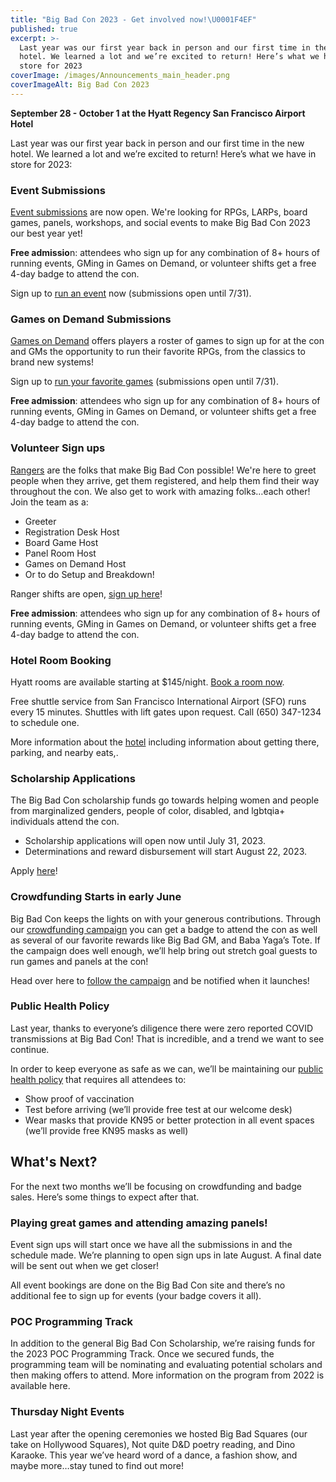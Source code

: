 ```yaml
---
title: "Big Bad Con 2023 - Get involved now!\U0001F4EF"
published: true
excerpt: >-
  Last year was our first year back in person and our first time in the new
  hotel. We learned a lot and we’re excited to return! Here’s what we have in
  store for 2023
coverImage: /images/Announcements_main_header.png
coverImageAlt: Big Bad Con 2023
---
```


**September 28 - October 1 at the Hyatt Regency San Francisco Airport Hotel**

Last year was our first year back in person and our first time in the new hotel. We learned a lot and we’re excited to return! Here’s what we have in store for 2023:

### Event Submissions

[Event submissions](https://www.bigbadcon.com/run-an-event/) are now open. We're looking for RPGs, LARPs, board games, panels, workshops, and social events to make Big Bad Con 2023 our best year yet!

**Free admissio**n: attendees who sign up for any combination of 8+ hours of running events, GMing in Games on Demand, or volunteer shifts get a free 4-day badge to attend the con.

Sign up to [run an event](https://www.bigbadcon.com/run-an-event/) now (submissions open until 7/31).

### Games on Demand Submissions

[Games on Demand](https://www.bigbadcon.com/games-on-demand/) offers players a roster of games to sign up for at the con and GMs the opportunity to run their favorite RPGs, from the classics to brand new systems!

Sign up to [run your favorite games](https://www.bigbadcon.com/games-on-demand/) (submissions open until 7/31).

**Free admission**: attendees who sign up for any combination of 8+ hours of running events, GMing in Games on Demand, or volunteer shifts get a free 4-day badge to attend the con.

### Volunteer Sign ups

[Rangers](https://www.bigbadcon.com/volunteer-shifts/) are the folks that make Big Bad Con possible! We're here to greet people when they arrive, get them registered, and help them find their way throughout the con. We also get to work with amazing folks…each other! Join the team as a:

* Greeter
* Registration Desk Host
* Board Game Host
* Panel Room Host
* Games on Demand Host
* Or to do Setup and Breakdown!

Ranger shifts are open, [sign up here](https://www.bigbadcon.com/volunteer-shifts/)!

**Free admission**: attendees who sign up for any combination of 8+ hours of running events, GMing in Games on Demand, or volunteer shifts get a free 4-day badge to attend the con.

### Hotel Room Booking

Hyatt rooms are available starting at $145/night. [Book a room now](https://www.hyatt.com/en-US/group-booking/SFOBU/G-BBC4).

Free shuttle service from San Francisco International Airport (SFO) runs every 15 minutes. Shuttles with lift gates upon request. Call (650) 347-1234 to schedule one.

More information about the [hotel](https://www.bigbadcon.com/hotel/) including information about getting there, parking, and nearby eats,.

### Scholarship Applications

The Big Bad Con scholarship funds go towards helping women and people from marginalized genders, people of color, disabled, and lgbtqia+ individuals attend the con.

* Scholarship applications will open now until July 31, 2023.
* Determinations and reward disbursement will start August 22, 2023.

Apply [here](https://www.bigbadcon.com/big-bad-con-scholarship/)!

### Crowdfunding Starts in early June

Big Bad Con keeps the lights on with your generous contributions. Through our [crowdfunding campaign](https://www.backerkit.com/call_to_action/79ab90a4-9eed-4b37-a417-01692df6f57c/landing) you can get a badge to attend the con as well as several of our favorite rewards like Big Bad GM, and Baba Yaga’s Tote. If the campaign does well enough, we’ll help bring out stretch goal guests to run games and panels at the con!

Head over here to [follow the campaign](https://www.backerkit.com/call_to_action/79ab90a4-9eed-4b37-a417-01692df6f57c/landing) and be notified when it launches!

### Public Health Policy

Last year, thanks to everyone’s diligence there were zero reported COVID transmissions at Big Bad Con! That is incredible, and a trend we want to see continue.

In order to keep everyone as safe as we can, we’ll be maintaining our [public health policy](https://www.bigbadcon.com/public-health-policy/) that requires all attendees to:

* Show proof of vaccination
* Test before arriving (we’ll provide free test at our welcome desk)
* Wear masks that provide KN95 or better protection in all event spaces (we’ll provide free KN95 masks as well)

## What's Next?

For the next two months we’ll be focusing on crowdfunding and badge sales. Here’s some things to expect after that.

### Playing great games and attending amazing panels!

Event sign ups will start once we have all the submissions in and the schedule made. We’re planning to open sign ups in late August. A final date will be sent out when we get closer!

All event bookings are done on the Big Bad Con site and there’s no additional fee to sign up for events (your badge covers it all).

### POC Programming Track

In addition to the general Big Bad Con Scholarship, we’re raising funds for the 2023 POC Programming Track. Once we secured funds, the programming team will be nominating and evaluating potential scholars and then making offers to attend. More information on the program from 2022 is available here.

### Thursday Night Events

Last year after the opening ceremonies we hosted Big Bad Squares (our take on Hollywood Squares), Not quite D\&D poetry reading, and Dino Karaoke. This year we’ve heard word of a dance, a fashion show, and maybe more…stay tuned to find out more!
